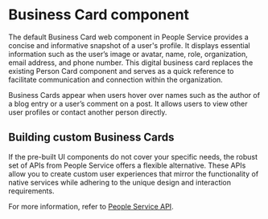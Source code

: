 # Business Card component

The default Business Card web component in People Service provides a concise and informative snapshot of a user's profile. It displays essential information such as the user’s image or avatar, name, role, organization, email address, and phone number. This digital business card replaces the existing Person Card component and serves as a quick reference to facilitate communication and connection within the organization. 

Business Cards appear when users hover over names such as the author of a blog entry or a user’s comment on a post. It allows users to view other user profiles or contact another person directly.

## Building custom Business Cards

If the pre-built UI components do not cover your specific needs, the robust set of APIs from People Service offers a flexible alternative. These APIs allow you to create custom user experiences that mirror the functionality of native services while adhering to the unique design and interaction requirements.

For more information, refer to [People Service API](../api/index.md).
